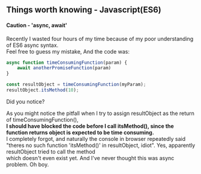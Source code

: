 Things worth knowing - Javascript(ES6)
--------------------------------------

#### Caution - 'async, await'
Recently I wasted four hours of my time because of my poor understanding of ES6 async syntax.  
Feel free to guess my mistake, And the code was:
```javascript
async function timeConsumingFunction(param) {
    await anotherPromiseFunction(param)
}

const resultObject = timeConsumingFunction(myParam);
resultObject.itsMethod(10);
```
Did you notice?

As you might notice the pitfall when I try to assign resultObject as the return of timeConsumingFunction(),  
**I should have blocked the code before I call itsMethod(), since the function returns object is expected to be time consuming.**  
I completely forgot, and naturally the console in browser repeatedly said "theres no such function 'itsMethod()' in resultObject, idiot". Yes, apparently resultObject tried to call the method  
which doesn't even exist yet. And I've never thought this was async problem. Oh boy. 

